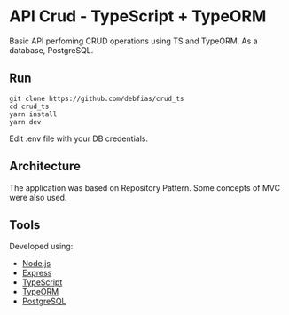 # API Crud - TypeScript + TypeORM

Basic API perfoming CRUD operations using TS and TypeORM. As a database, PostgreSQL.

## Run

```
git clone https://github.com/debfias/crud_ts
cd crud_ts
yarn install
yarn dev
```

Edit .env file with your DB credentials.

## Architecture

The application was based on Repository Pattern. Some concepts of MVC were also used.

## Tools

Developed using:

- [Node.js](https://nodejs.org/en/)
- [Express](https://expressjs.com/)
- [TypeScript](https://www.typescriptlang.org/)
- [TypeORM](https://orkhan.gitbook.io/)
- [PostgreSQL](https://www.postgresql.org/)


